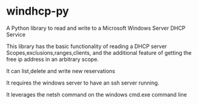 windhcp-py
==========

A Python library to read and write to a Microsoft Windows Server DHCP Service

This library has the basic functionality of reading a DHCP server Scopes,exclusions,ranges,clients, and the additional feature of getting the free ip address in an arbitrary scope.

It can list,delete and write new reservations

It requires the windows server to have an ssh server running.

It leverages the netsh command on the windows cmd.exe command line
